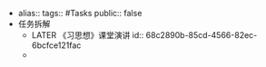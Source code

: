 - alias::
  tags:: #Tasks
  public:: false
- 任务拆解
	- LATER 《习思想》课堂演讲
	  id:: 68c2890b-85cd-4566-82ec-6bcfce121fac
	-